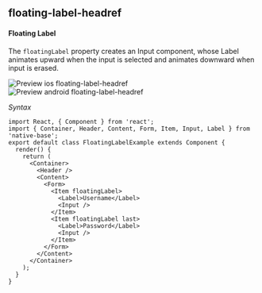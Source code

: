 ## floating-label-headref
#### Floating Label

The <code>floatingLabel</code> property creates an Input component, whose Label animates upward when the input is selected and animates downward when input is erased.

![Preview ios floating-label-headref](https://github.com/GeekyAnts/NativeBase-KitchenSink/raw/v2.2.0/screenshots/ios/input-floating.gif)
![Preview android floating-label-headref](https://github.com/GeekyAnts/NativeBase-KitchenSink/raw/v2.2.0/screenshots/android/input-floating.gif)

*Syntax*

<pre class="line-numbers"><code class="language-jsx">import React, { Component } from 'react';
import { Container, Header, Content, Form, Item, Input, Label } from 'native-base';
export default class FloatingLabelExample extends Component {
  render() {
    return (
      &lt;Container>
        &lt;Header />
        &lt;Content>
          &lt;Form>
            &lt;Item floatingLabel>
              &lt;Label>Username&lt;/Label>
              &lt;Input />
            &lt;/Item>
            &lt;Item floatingLabel last>
              &lt;Label>Password&lt;/Label>
              &lt;Input />
            &lt;/Item>
          &lt;/Form>
        &lt;/Content>
      &lt;/Container>
    );
  }
}</code></pre><br />
